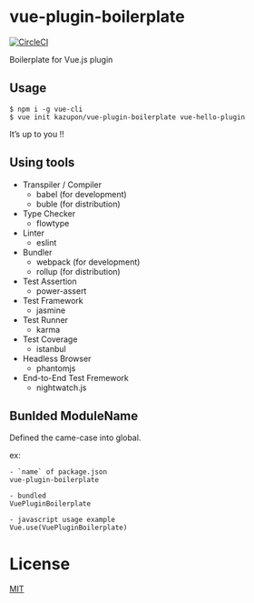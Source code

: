 # vue-plugin-boilerplate

[![CircleCI](https://circleci.com/gh/kazupon/vue-plugin-boilerplate/tree/master.svg?style=svg)](https://circleci.com/gh/kazupon/vue-plugin-boilerplate/tree/master)

Boilerplate for Vue.js plugin


## Usage

    $ npm i -g vue-cli
    $ vue init kazupon/vue-plugin-boilerplate vue-hello-plugin

It’s up to you !!

## Using tools
- Transpiler / Compiler
    - babel (for development)
    - buble (for distribution)
- Type Checker
    - flowtype
- Linter
    - eslint
- Bundler
    - webpack (for development)
    - rollup (for distribution)
- Test Assertion
    - power-assert
- Test Framework
    - jasmine
- Test Runner
    - karma
- Test Coverage
    - istanbul
- Headless Browser
    - phantomjs
- End-to-End Test Fremework
    - nightwatch.js

## Bunlded ModuleName
Defined the came-case into global.

ex:
```
- `name` of package.json
vue-plugin-boilerplate

- bundled
VuePluginBoilerplate

- javascript usage example
Vue.use(VuePluginBoilerplate)
```

# License

[MIT](http://opensource.org/licenses/MIT)
